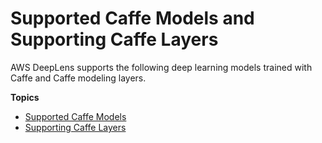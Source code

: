 # Supported Caffe Models and Supporting Caffe Layers<a name="deeplens-supported-frameworks-caffe"></a>

AWS DeepLens supports the following deep learning models trained with Caffe and Caffe modeling layers\.

**Topics**
+ [Supported Caffe Models](deeplens-supported-frameworks-caffe-models.md)
+ [Supporting Caffe Layers](deeplens-supported-frameworks-caffe-layers.md)
